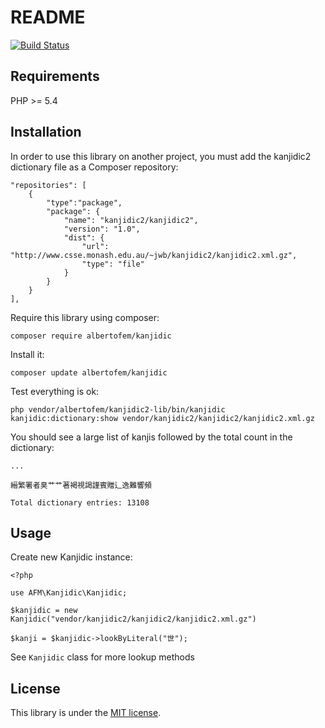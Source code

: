 # README

[![Build Status](https://secure.travis-ci.org/albertofem/kanjidic2-lib.png)](http://travis-ci.org/albertofem/kanjidic2-lib)

## Requirements

PHP >= 5.4

## Installation

In order to use this library on another project, you must add the kanjidic2 dictionary file as a Composer repository:

    "repositories": [
        {
            "type":"package",
            "package": {
                "name": "kanjidic2/kanjidic2",
                "version": "1.0",
                "dist": {
                    "url": "http://www.csse.monash.edu.au/~jwb/kanjidic2/kanjidic2.xml.gz",
                    "type": "file"
                }
            }
        }
    ],

Require this library using composer:

`composer require albertofem/kanjidic`

Install it:

`composer update albertofem/kanjidic`

Test everything is ok:

`php vendor/albertofem/kanjidic2-lib/bin/kanjidic kanjidic:dictionary:show vendor/kanjidic2/kanjidic2/kanjidic2.xml.gz`

You should see a large list of kanjis followed by the total count in the dictionary:

    ...

    縉繁署者臭艹艹著褐視謁謹賓贈辶逸難響頻

    Total dictionary entries: 13108

## Usage

Create new Kanjidic instance:

    <?php

    use AFM\Kanjidic\Kanjidic;

    $kanjidic = new Kanjidic("vendor/kanjidic2/kanjidic2/kanjidic2.xml.gz")

    $kanji = $kanjidic->lookByLiteral("世");

See `Kanjidic` class for more lookup methods

## License

This library is under the [MIT license](https://github.com/albertofem/kanjidic2-lib/blob/master/LICENSE).
